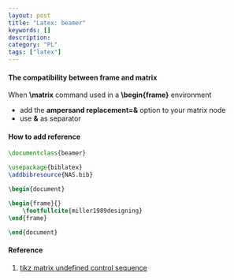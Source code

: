 ```yaml
---
layout: post
title: "Latex: beamer"
keywords: []
description: 
category: "PL"
tags: ["latex"]
---
```


#### The compatibility between frame and matrix
When **\matrix** command used in a **\begin{frame}** environment
- add the **ampersand replacement=\&** option to your matrix node
- use **\&** as separator



#### How to add reference


```latex
\documentclass{beamer}

\usepackage{biblatex}
\addbibresource{NAS.bib}

\begin{document}

\begin{frame}{}
    \footfullcite{miller1989designing}
\end{frame}

\end{document}
```

#### Reference
1. [tikz matrix undefined control sequence](https://tex.stackexchange.com/questions/208408/tikz-matrix-undefined-control-sequence)
